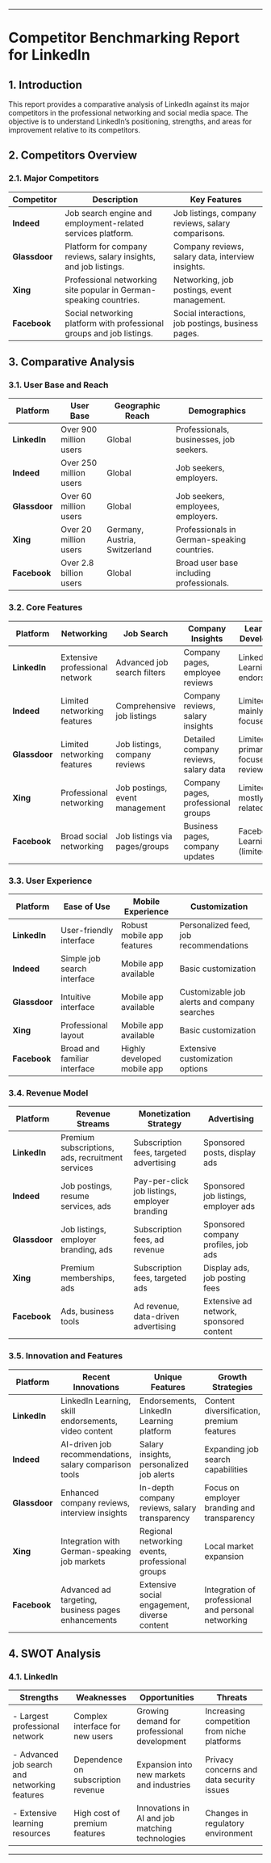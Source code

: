
---

# **Competitor Benchmarking Report for LinkedIn**

## **1. Introduction**

This report provides a comparative analysis of LinkedIn against its major competitors in the professional networking and social media space. The objective is to understand LinkedIn’s positioning, strengths, and areas for improvement relative to its competitors.

## **2. Competitors Overview**

### **2.1. Major Competitors**

| **Competitor** | **Description**                                              | **Key Features**                              |
|----------------|--------------------------------------------------------------|-----------------------------------------------|
| **Indeed**     | Job search engine and employment-related services platform. | Job listings, company reviews, salary comparisons. |
| **Glassdoor**  | Platform for company reviews, salary insights, and job listings. | Company reviews, salary data, interview insights. |
| **Xing**       | Professional networking site popular in German-speaking countries. | Networking, job postings, event management.  |
| **Facebook**   | Social networking platform with professional groups and job listings. | Social interactions, job postings, business pages. |

## **3. Comparative Analysis**

### **3.1. User Base and Reach**

| **Platform**   | **User Base**             | **Geographic Reach**        | **Demographics**                              |
|----------------|---------------------------|------------------------------|----------------------------------------------|
| **LinkedIn**   | Over 900 million users    | Global                       | Professionals, businesses, job seekers.     |
| **Indeed**     | Over 250 million users    | Global                       | Job seekers, employers.                     |
| **Glassdoor**  | Over 60 million users     | Global                       | Job seekers, employees, employers.          |
| **Xing**       | Over 20 million users     | Germany, Austria, Switzerland | Professionals in German-speaking countries. |
| **Facebook**   | Over 2.8 billion users    | Global                       | Broad user base including professionals.    |

### **3.2. Core Features**

| **Platform**   | **Networking**               | **Job Search**               | **Company Insights**                       | **Learning & Development**                  |
|----------------|------------------------------|------------------------------|-------------------------------------------|---------------------------------------------|
| **LinkedIn**   | Extensive professional network| Advanced job search filters  | Company pages, employee reviews           | LinkedIn Learning, skill endorsements       |
| **Indeed**     | Limited networking features   | Comprehensive job listings    | Company reviews, salary insights          | Limited, mainly job-focused                 |
| **Glassdoor**  | Limited networking features   | Job listings, company reviews | Detailed company reviews, salary data     | Limited, primarily focused on reviews       |
| **Xing**       | Professional networking       | Job postings, event management| Company pages, professional groups        | Limited, mostly event-related               |
| **Facebook**   | Broad social networking       | Job listings via pages/groups | Business pages, company updates           | Facebook Learning (limited)                 |

### **3.3. User Experience**

| **Platform**   | **Ease of Use**            | **Mobile Experience**         | **Customization**                         |
|----------------|----------------------------|-------------------------------|------------------------------------------|
| **LinkedIn**   | User-friendly interface    | Robust mobile app features    | Personalized feed, job recommendations   |
| **Indeed**     | Simple job search interface| Mobile app available          | Basic customization                      |
| **Glassdoor**  | Intuitive interface         | Mobile app available          | Customizable job alerts and company searches |
| **Xing**       | Professional layout         | Mobile app available          | Basic customization                      |
| **Facebook**   | Broad and familiar interface| Highly developed mobile app   | Extensive customization options           |

### **3.4. Revenue Model**

| **Platform**   | **Revenue Streams**               | **Monetization Strategy**                      | **Advertising**                            |
|----------------|----------------------------------|------------------------------------------------|-------------------------------------------|
| **LinkedIn**   | Premium subscriptions, ads, recruitment services | Subscription fees, targeted advertising       | Sponsored posts, display ads               |
| **Indeed**     | Job postings, resume services, ads| Pay-per-click job listings, employer branding  | Sponsored job listings, employer ads       |
| **Glassdoor**  | Job listings, employer branding, ads | Subscription fees, ad revenue                  | Sponsored company profiles, job ads        |
| **Xing**       | Premium memberships, ads          | Subscription fees, targeted ads                | Display ads, job posting fees              |
| **Facebook**   | Ads, business tools                | Ad revenue, data-driven advertising             | Extensive ad network, sponsored content    |

### **3.5. Innovation and Features**

| **Platform**   | **Recent Innovations**                                  | **Unique Features**                          | **Growth Strategies**                      |
|----------------|--------------------------------------------------------|----------------------------------------------|-------------------------------------------|
| **LinkedIn**   | LinkedIn Learning, skill endorsements, video content  | Endorsements, LinkedIn Learning platform    | Content diversification, premium features |
| **Indeed**     | AI-driven job recommendations, salary comparison tools| Salary insights, personalized job alerts    | Expanding job search capabilities          |
| **Glassdoor**  | Enhanced company reviews, interview insights           | In-depth company reviews, salary transparency | Focus on employer branding and transparency |
| **Xing**       | Integration with German-speaking job markets            | Regional networking events, professional groups| Local market expansion                     |
| **Facebook**   | Advanced ad targeting, business pages enhancements     | Extensive social engagement, diverse content | Integration of professional and personal networking |

## **4. SWOT Analysis**

### **4.1. LinkedIn**

| **Strengths**      | **Weaknesses**           | **Opportunities**                     | **Threats**                       |
|--------------------|--------------------------|--------------------------------------|----------------------------------|
| - Largest professional network | Complex interface for new users | Growing demand for professional development | Increasing competition from niche platforms |
| - Advanced job search and networking features | Dependence on subscription revenue | Expansion into new markets and industries | Privacy concerns and data security issues |
| - Extensive learning resources | High cost of premium features | Innovations in AI and job matching technologies | Changes in regulatory environment         |

---

